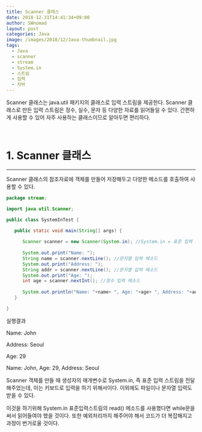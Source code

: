 ```yaml
---
title: Scanner 클래스
date: 2018-12-31T14:41:34+09:00
author: SWnomad
layout: post
categories: Java
image: /images/2018/12/Java-thumbnail.jpg
tags:
  - Java
  - scanner
  - stream
  - System.in
  - 스트림
  - 입력
  - 자바
---
```

Scanner 클래스는 java.util 패키지의 클래스로 입력 스트림을 제공한다. Scanner 클래스로 만든 입력 스트림은 정수, 실수, 문자 등 다양한 자료를 읽어들일 수 있다. 간편하게 사용할 수 있어 자주 사용하는 클래스이므로 알아두면 편리하다.

&nbsp;

# 1. Scanner 클래스

* * *

Scanner 클래스의 참조자료에 객체를 만들어 저장해두고 다양한 메소드를 호출하여 사용할 수 있다.

~~~ java
package stream;

import java.util.Scanner;

public class SystemInTest {

   public static void main(String[] args) {
      
      Scanner scanner = new Scanner(System.in); //System.in = 표준 입력 스트림 ->키보드 입력을 받기위해 System.in을 생성자 매개변수로 전달
      
      System.out.print("Name: ");
      String name = scanner.nextLine(); //문자열 입력 메소드
      System.out.print("Address: ");
      String addr = scanner.nextLine(); //문자열 입력 메소드
      System.out.print("Age: ");
      int age = scanner.nextInt(); //정수 입력 메소드
      
      System.out.println("Name: "+name+ ", Age: "+age+ ", Address: "+addr);
   }

}
~~~

실행결과

Name: John


Address: Seoul


Age: 29


Name: John, Age: 29, Address: Seoul


 

Scanner 객체를 만들 때 생성자의 매개변수로 System.in, 즉 표준 입력 스트림을 전달해주었는데, 이는 키보드로 입력을 하기 위해서이다. 이외에도 파일이나 문자열 입력도 받을 수 있다.

이것을 하기위해 System.in 표준입력스트림의 read() 메소드를 사용했다면 while문을 써서 읽어들여야 했을 것이다. 또한 예외처리까지 해주어야 해서 코드가 더 복잡해지고 과정이 번거로울 것이다.